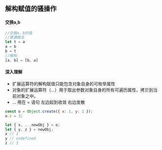 ## 解构赋值的骚操作

#### 交换a,b
```javascript
//交换a，b的值
//普通做法
let t = a
a = b
b = t
//解构
[a, b] = [b, a]
```

#### 深入理解
+ 扩展运算符的解构赋值只能包含对象自身的可枚举属性
+ 对象的扩展运算符（...）用于取出参数对象自身的所有可遍历属性，拷贝到当前对象之中。
+ ... 用在 = 语句 左边起到收敛 右边发散

```javascript
const o = Object.create({ x: 1, y: 2 });
o.z = 3;

let { x, ...newObj } = o;
let { y, z } = newObj;
x // 1
y // undefined
z // 3